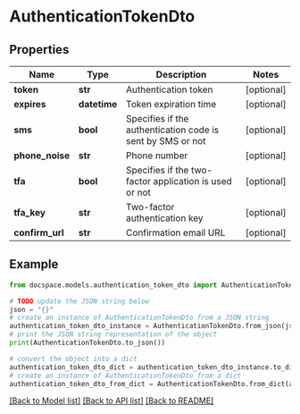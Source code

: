 # AuthenticationTokenDto


## Properties

Name | Type | Description | Notes
------------ | ------------- | ------------- | -------------
**token** | **str** | Authentication token | [optional] 
**expires** | **datetime** | Token expiration time | [optional] 
**sms** | **bool** | Specifies if the authentication code is sent by SMS or not | [optional] 
**phone_noise** | **str** | Phone number | [optional] 
**tfa** | **bool** | Specifies if the two-factor application is used or not | [optional] 
**tfa_key** | **str** | Two-factor authentication key | [optional] 
**confirm_url** | **str** | Confirmation email URL | [optional] 

## Example

```python
from docspace.models.authentication_token_dto import AuthenticationTokenDto

# TODO update the JSON string below
json = "{}"
# create an instance of AuthenticationTokenDto from a JSON string
authentication_token_dto_instance = AuthenticationTokenDto.from_json(json)
# print the JSON string representation of the object
print(AuthenticationTokenDto.to_json())

# convert the object into a dict
authentication_token_dto_dict = authentication_token_dto_instance.to_dict()
# create an instance of AuthenticationTokenDto from a dict
authentication_token_dto_from_dict = AuthenticationTokenDto.from_dict(authentication_token_dto_dict)
```
[[Back to Model list]](../README.md#documentation-for-models) [[Back to API list]](../README.md#documentation-for-api-endpoints) [[Back to README]](../README.md)


